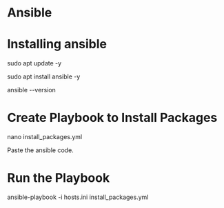 # Ansible

# Installing ansible

sudo apt update -y

sudo apt install ansible -y

ansible --version

# Create Playbook to Install Packages

nano install_packages.yml

Paste the ansible code.

# Run the Playbook
ansible-playbook -i hosts.ini install_packages.yml
